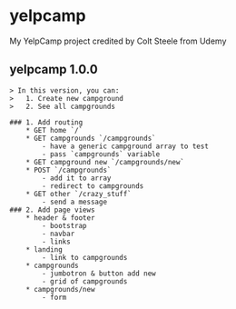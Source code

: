 # yelpcamp
My YelpCamp project credited by Colt Steele from Udemy

## yelpcamp 1.0.0
    > In this version, you can:
    >   1. Create new campground
    >   2. See all campgrounds

    ### 1. Add routing
        * GET home `/`
        * GET campgrounds `/campgrounds`
            - have a generic campground array to test
            - pass `campgrounds` variable
        * GET campground new `/campgrounds/new`
        * POST `/campgrounds`
            - add it to array
            - redirect to campgrounds
        * GET other `/crazy_stuff`
            - send a message
    ### 2. Add page views
        * header & footer
            - bootstrap
            - navbar
            - links
        * landing
            - link to campgrounds
        * campgrounds
            - jumbotron & button add new
            - grid of campgrounds
        * campgrounds/new
            - form

